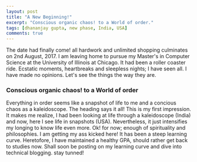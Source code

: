 ```yaml
---
layout: post
title: "A New Beginning!"
excerpt: "Conscious organic chaos! to a World of order."
tags: [dhananjay gupta, new phase, India, USA]
comments: true
---
```


The date had finally come! all hardwork and unlimited shopping culminates on 2nd August, 2017. I am leaving home to pursue my Master's in Computer Science at the University of Illinois at Chicago. It had been a roller coaster ride. Ecstatic moments, heartbreaks and sleepless nights; I have seen all. I have made no opinions. Let's see the things the way they are. 
### Conscious organic chaos! to a World of order 

Everything in order seems like a snapshot of life to me and a concious chaos as a kaleidoscope. The heading says it all! This is my first impression. It makes me realize, I had been looking at life through a kaleidoscope (India) and now, here I see life in snapshots (USA). Nevertheless, it just intensifies my longing to know life even more. Ok! for now; enough of spirituality and philosophies. I am getting my ass kicked here! It has been a steep learning curve. Heretofore, I have maintained a healthy GPA, should rather get back to studies now. Shall soon be posting on my learning curve and dive into technical blogging. stay tunned!      
